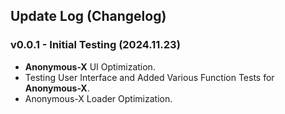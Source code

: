 ## **Update Log (Changelog)**

### v0.0.1 - Initial Testing (2024.11.23)
- **Anonymous-X** UI Optimization.
- Testing User Interface and Added Various Function Tests for **Anonymous-X**.
- Anonymous-X Loader Optimization.
